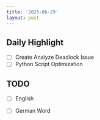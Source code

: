 ```yaml
---
title: '2025-06-29'
layout: post
---
```


**Daily Highlight**
---

- [ ] Create Analyze Deadlock Issue
- [ ] Python Script Optimization

**TODO**
---

- [ ] English
- [ ] German Word


